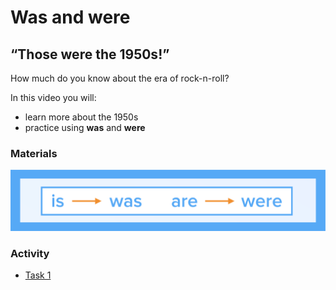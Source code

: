 # Was and were

## “Those were the 1950s!”

How much do you know about the era of rock-n-roll?

In this video you will:  


* learn more about the 1950s 
* practice using **was** and **were**

### Materials

![](.gitbook/assets/5%20%282%29.png)

### Activity

* [Task 1](was.md#menu1)